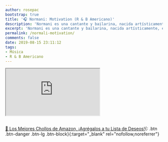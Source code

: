 ```yaml
---
author: rosepac
bootstrap: true
title: '🎧 Normani: Motivation (R & B Americano)'
description: 'Normani es una cantante y bailarina, nacida artísticamente, en el año 2012 tras su aparición en el show de televisión estadounidense Factor X.'
excerpt: 'Normani es una cantante y bailarina, nacida artísticamente, en el año 2012 tras su aparición en el show de televisión estadounidense Factor X.'
permalink: /normali-motivation/
comments: false
date: 2019-08-15 23:11:12
tags:
- Música
- R & B Americano
---
```


<div class="embed-responsive embed-responsive-16by9">
  <iframe class="embed-responsive-item" src="https://www.youtube-nocookie.com/embed/FKXSh14svlQ?rel=0" allowfullscreen></iframe>
</div><br/>


[🛒 Los Mejores Chollos de Amazon, ¡Agrégalos a tu Lista de Deseos!](/amazon/ "Los Mejores Chollos de Amazon, Ofertas Flash, Black Monday y Amazon Prime Day"){: .btn .btn-danger .btn-lg .btn-block}{:target="_blank" rel="nofollow,noreferrer"}